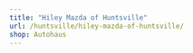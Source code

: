 ```yaml
---
title: "Hiley Mazda of Huntsville"
url: /huntsville/hiley-mazda-of-huntsville/
shop: Autohaus
---
```

